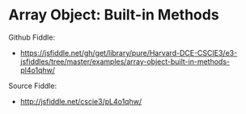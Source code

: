 # Array Object: Built-in Methods 

Github Fiddle:
- https://jsfiddle.net/gh/get/library/pure/Harvard-DCE-CSCIE3/e3-jsfiddles/tree/master/examples/array-object-built-in-methods-pl4o1qhw/

Source Fiddle:
- http://jsfiddle.net/cscie3/pL4o1qhw/

